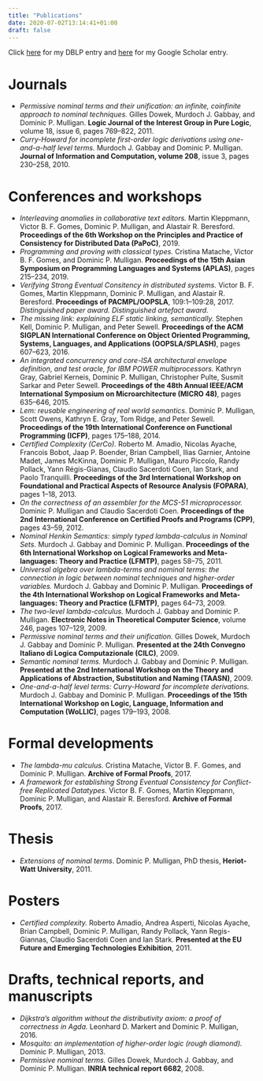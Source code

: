 ```yaml
---
title: "Publications"
date: 2020-07-02T13:14:41+01:00
draft: false
---
```


Click [here](https://dblp2.uni-trier.de/pers/hd/m/Mulligan:Dominic_P=) for my DBLP entry and [here](https://scholar.google.co.uk/citations?user=LI9Nv6UAAAAJ&hl=en) for my Google Scholar entry.

# Journals

- *Permissive nominal terms and their unification: an infinite, coinfinite approach to nominal techniques.*
Gilles Dowek, Murdoch J. Gabbay, and Dominic P. Mulligan.
**Logic Journal of the Interest Group in Pure Logic**, volume 18, issue 6, pages 769&ndash;822, 2011.
- *Curry-Howard for incomplete first-order logic derivations using one-and-a-half level terms.*
Murdoch J. Gabbay and Dominic P. Mulligan.
**Journal of Information and Computation, volume 208**, issue 3, pages 230&ndash;258, 2010.

# Conferences and workshops

- *Interleaving anomalies in collaborative text editors.*
Martin Kleppmann, Victor B. F. Gomes, Dominic P. Mulligan, and Alastair R. Beresford.
**Proceedings of the 6th Workshop on the Principles and Practice of Consistency for Distributed Data (PaPoC)**, 2019.
- *Programming and proving with classical types.*
Cristina Matache, Victor B. F. Gomes, and Dominic P. Mulligan.
**Proceedings of the 15th Asian Symposium on Programming Languages and Systems (APLAS)**, pages 215&ndash;234, 2019.
- *Verifying Strong Eventual Consitency in distributed systems.*
Victor B. F. Gomes, Martin Kleppmann, Dominic P. Mulligan, and Alastair R. Beresford.
**Proceedings of PACMPL/OOPSLA**, 109:1&ndash;109:28, 2017.
*Distinguished paper award.*
*Distinguished artefact award.*
- *The missing link: explaining ELF static linking, semantically.*
Stephen Kell, Dominic P. Mulligan, and Peter Sewell.
**Proceedings of the ACM SIGPLAN International Conference on Object Oriented Programming, Systems, Languages, and Applications (OOPSLA/SPLASH)**, pages 607&ndash;623, 2016.
- *An integrated concurrency and core-ISA architectural envelope definition, and test oracle, for IBM POWER multiprocessors.*
Kathryn Gray, Gabriel Kerneis, Dominic P. Mulligan, Christopher Pulte, Susmit Sarkar and Peter Sewell.
**Proceedings of the 48th Annual IEEE/ACM International Symposium on Microarchitecture (MICRO 48)**, pages 635&ndash;646, 2015.
- *Lem: reusable engineering of real world semantics.*
Dominic P. Mulligan, Scott Owens, Kathryn E. Gray, Tom Ridge, and Peter Sewell.
**Proceedings of the 19th International Conference on Functional Programming (ICFP)**, pages 175&ndash;188, 2014.
- *Certified Complexity (CerCo).*
Roberto M. Amadio, Nicolas Ayache, Francois Bobot, Jaap P. Boender, Brian Campbell, Ilias Garnier, Antoine Madet, James McKinna, Dominic P. Mulligan, Mauro Piccolo, Randy Pollack, Yann Régis-Gianas, Claudio Sacerdoti Coen, Ian Stark, and Paolo Tranquilli. **Proceedings of the 3rd International Workshop on Foundational and Practical Aspects of Resource Analysis (FOPARA)**, pages 1&ndash;18, 2013.
- *On the correctness of an assembler for the MCS-51 microprocessor.*
Dominic P. Mulligan and Claudio Sacerdoti Coen.
**Proceedings of the 2nd International Conference on Certified Proofs and Programs (CPP)**, pages 43&ndash;59, 2012.
- *Nominal Henkin Semantics: simply typed lambda-calculus in Nominal Sets.*
Murdoch J. Gabbay and Dominic P. Mulligan.
**Proceedings of the 6th International Workshop on Logical Frameworks and Meta-languages: Theory and Practice (LFMTP)**, pages 58&ndash;75, 2011.
- *Universal algebra over lambda-terms and nominal terms: the connection in logic between nominal techniques and higher-order variables.*
Murdoch J. Gabbay and Dominic P. Mulligan.
**Proceedings of the 4th International Workshop on Logical Frameworks and Meta-languages: Theory and Practice (LFMTP)**, pages 64&ndash;73, 2009.
- *The two-level lambda-calculus.*
Murdoch J. Gabbay and Dominic P. Mulligan.
**Electronic Notes in Theoretical Computer Science**, volume 246, pages 107&ndash;129, 2009.
- *Permissive nominal terms and their unification.*
Gilles Dowek, Murdoch J. Gabbay and Dominic P. Mulligan.
**Presented at the 24th Convegno Italiano di Logica Computazionale (CILC)**, 2009.
- *Semantic nominal terms.*
Murdoch J. Gabbay and Dominic P. Mulligan.
**Presented at the 2nd International Workshop on the Theory and Applications of Abstraction, Substitution and Naming (TAASN)**, 2009.
- *One-and-a-half level terms: Curry-Howard for incomplete derivations.*
Murdoch J. Gabbay and Dominic P. Mulligan.
**Proceedings of the 15th International Workshop on Logic, Language, Information and Computation (WoLLIC)**, pages 179&ndash;193, 2008.

# Formal developments

- *The lambda-mu calculus.*
Cristina Matache, Victor B. F. Gomes, and Dominic P. Mulligan.
**Archive of Formal Proofs**, 2017.
- *A framework for establishing Strong Eventual Consistency for Conflict-free Replicated Datatypes.*
Victor B. F. Gomes, Martin Kleppmann, Dominic P. Mulligan, and Alastair R. Beresford.
**Archive of Formal Proofs**, 2017.

# Thesis

- *Extensions of nominal terms*.
Dominic P. Mulligan, PhD thesis, **Heriot-Watt University**, 2011.

# Posters

- *Certified complexity.*
Roberto Amadio, Andrea Asperti, Nicolas Ayache, Brian Campbell, Dominic P. Mulligan, Randy Pollack, Yann Regis-Giannas, Claudio Sacerdoti Coen and Ian Stark.
**Presented at the EU Future and Emerging Technologies Exhibition**, 2011. 

# Drafts, technical reports, and manuscripts

- *Dijkstra’s algorithm without the distributivity axiom: a proof of correctness in Agda.*
Leonhard D. Markert and Dominic P. Mulligan, 2016.
- *Mosquito: an implementation of higher-order logic (rough diamond).*
Dominic P. Mulligan, 2013.
- *Permissive nominal terms.*
Gilles Dowek, Murdoch J. Gabbay, and Dominic P. Mulligan.
**INRIA technical report 6682**, 2008.
